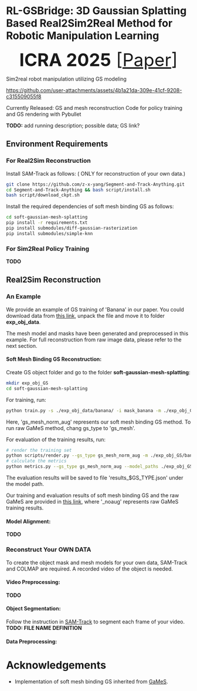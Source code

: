 # RL-GSBridge: 3D Gaussian Splatting Based Real2Sim2Real Method for Robotic Manipulation Learning


<font size=10> <p align="center"> **ICRA 2025** [[Paper](https://arxiv.org/abs/2409.20291)]</p></font>

Sim2real robot manipulation utilizing GS modeling

https://github.com/user-attachments/assets/4b1a21da-309e-41cf-9208-c315509055f8

Currently Released:
GS and mesh reconstruction
Code for policy training and GS rendering with Pybullet 

**TODO:** add running description; possible data; GS link?

## Environment Requirements
### For Real2Sim Reconstruction
Install SAM-Track as follows: ( ONLY for reconstruction of your own data.)
```bash
git clone https://github.com/z-x-yang/Segment-and-Track-Anything.git
cd Segment-and-Track-Anything && bash script/install.sh
bash script/download_ckpt.sh
```
Install the required dependencies of soft mesh binding GS as follows:
```bash
cd soft-gaussian-mesh-splatting
pip install -r requirements.txt
pip install submodules/diff-gaussian-rasterization
pip install submodules/simple-knn
```
### For Sim2Real Policy Training
**TODO**

## Real2Sim Reconstruction
### An Example
We provide an example of GS training of 'Banana' in our paper. You could download data from [this link]( https://pan.baidu.com/s/1I1kX0oxD16T3Dfacwg6dkQ?pwd=at25), unpack the file and move it to folder **exp_obj_data**.

The mesh model and masks have been generated and preprocessed in this example. For full reconstruction from raw image data, please refer to the next section.
#### Soft Mesh Binding GS Reconstruction:
Create GS object folder and go to the folder **soft-gaussian-mesh-splatting**:
```bash
mkdir exp_obj_GS
cd soft-gaussian-mesh-splatting
```
For training, run:
```bash
python train.py -s ./exp_obj_data/banana/ -i mask_banana -m ./exp_obj_GS/banana_mesh_0 --gs_type gs_mesh_norm_aug --num_splats 2 --sh_degree 0
```
Here, 'gs_mesh_norm_aug' represents our soft mesh binding GS method. To run raw GaMeS method, chang gs_type to 'gs_mesh'.

For evaluation of the training results, run:
```bash
# render the training set
python scripts/render.py --gs_type gs_mesh_norm_aug -m ./exp_obj_GS/banana_mesh_0
# calculate the metrics
python metrics.py --gs_type gs_mesh_norm_aug --model_paths ./exp_obj_GS/banana_mesh_0 
```
The evaluation results will be saved to file 'results_$GS_TYPE.json' under the model path.

Our training and evaluation results of soft mesh binding GS and the raw GaMeS are provided in [this link](https://pan.baidu.com/s/1EKa9_wKSu1NGgtkYVbhWUg?pwd=im84), where '_noaug' represents raw GaMeS training results.

#### Model Alignment:
**TODO**

### Reconstruct Your OWN DATA
To create the object mask and mesh models for your own data, SAM-Track and COLMAP are required. A recorded video of the object is needed.
#### Video Preprocessing:
**TODO**
#### Object Segmentation:
Follow the instruction in [SAM-Track](https://github.com/z-x-yang/Segment-and-Track-Anything) to segment each frame of your video. 
**TODO: FILE NAME DEFINITION**
#### Data Preprocessing:


# Acknowledgements
* Implementation of soft mesh binding GS inherited from [GaMeS](https://github.com/waczjoan/gaussian-mesh-splatting).

